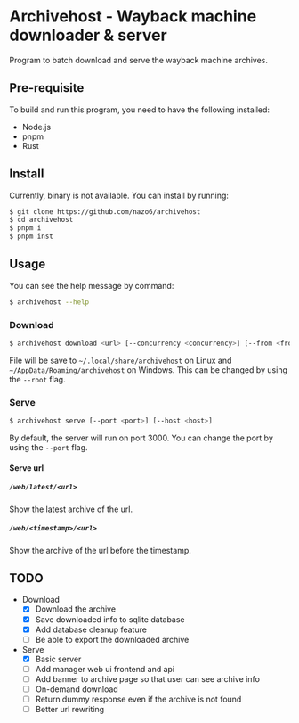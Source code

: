 # Archivehost - Wayback machine downloader & server

Program to batch download and serve the wayback machine archives.

## Pre-requisite

To build and run this program, you need to have the following installed:

- Node.js
- pnpm
- Rust

## Install

Currently, binary is not available. You can install by running:

```bash
$ git clone https://github.com/nazo6/archivehost
$ cd archivehost
$ pnpm i
$ pnpm inst
```

## Usage

You can see the help message by command:

```bash
$ archivehost --help
```

### Download

```bash
$ archivehost download <url> [--concurrency <concurrency>] [--from <from>] [--to <to>]
```

File will be save to `~/.local/share/archivehost` on Linux and
`~/AppData/Roaming/archivehost` on Windows. This can be changed by using the
`--root` flag.

### Serve

```bash
$ archivehost serve [--port <port>] [--host <host>]
```

By default, the server will run on port 3000. You can change the port by using
the `--port` flag.

#### Serve url

##### `/web/latest/<url>`

Show the latest archive of the url.

##### `/web/<timestamp>/<url>`

Show the archive of the url before the timestamp.

## TODO

- Download
  - [x] Download the archive
  - [x] Save downloaded info to sqlite database
  - [x] Add database cleanup feature
  - [ ] Be able to export the downloaded archive

- Serve
  - [x] Basic server
  - [ ] Add manager web ui frontend and api
  - [ ] Add banner to archive page so that user can see archive info
  - [ ] On-demand download
  - [ ] Return dummy response even if the archive is not found
  - [ ] Better url rewriting
